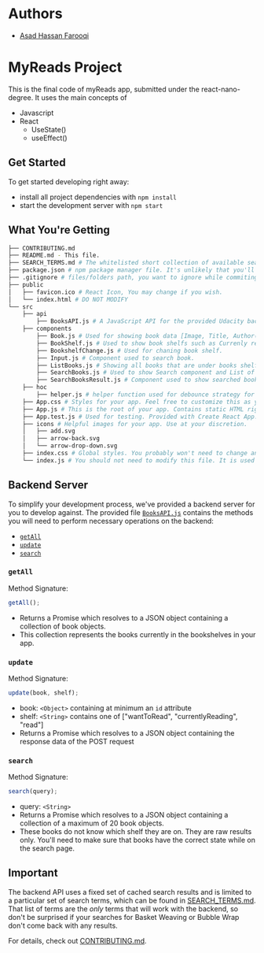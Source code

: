 # Authors
- [Asad Hassan Farooqi](https://github.com/AsadHassanFarooqi)

# MyReads Project

This is the final code of myReads app, submitted under the react-nano-degree. It uses the main concepts of
- Javascript
- React
  - UseState()
  - useEffect()

## Get Started

To get started developing right away:

- install all project dependencies with `npm install`
- start the development server with `npm start`

## What You're Getting

```bash
├── CONTRIBUTING.md
├── README.md - This file.
├── SEARCH_TERMS.md # The whitelisted short collection of available search terms for you to use with your app.
├── package.json # npm package manager file. It's unlikely that you'll need to modify this.
├── .gitignore # files/folders path, you want to ignore while commiting to git
├── public
│   ├── favicon.ico # React Icon, You may change if you wish.
│   └── index.html # DO NOT MODIFY
└── src
    ├── api
        ├── BooksAPI.js # A JavaScript API for the provided Udacity backend. Instructions for the methods are below.
    ├── components
        ├── Book.js # Used for showing book data [Image, Title, Author(s)].
        ├── BookShelf.js # Used to show book shelfs such as Currenly reading, Want to Read, Reading.
        ├── BookshelfChange.js # Used for chaning book shelf.
        ├── Input.js # Component used to search book.
        ├── ListBooks.js # Showing all books that are under books shelfs.
        ├── SearchBooks.js # Used to show Search component and List of searched books component.
        ├── SearchBooksResult.js # Component used to show searched books.
    ├── hoc
        ├── helper.js # helper function used for debounce strategy for Input.
    ├── App.css # Styles for your app. Feel free to customize this as you desire.
    ├── App.js # This is the root of your app. Contains static HTML right now.
    ├── App.test.js # Used for testing. Provided with Create React App. Testing is encouraged, but not required.
    ├── icons # Helpful images for your app. Use at your discretion.
    │   ├── add.svg
    │   ├── arrow-back.svg
    │   └── arrow-drop-down.svg
    ├── index.css # Global styles. You probably won't need to change anything here.
    └── index.js # You should not need to modify this file. It is used for DOM rendering only.
```

## Backend Server

To simplify your development process, we've provided a backend server for you to develop against. The provided file [`BooksAPI.js`](src/BooksAPI.js) contains the methods you will need to perform necessary operations on the backend:

- [`getAll`](#getall)
- [`update`](#update)
- [`search`](#search)

### `getAll`

Method Signature:

```js
getAll();
```

- Returns a Promise which resolves to a JSON object containing a collection of book objects.
- This collection represents the books currently in the bookshelves in your app.

### `update`

Method Signature:

```js
update(book, shelf);
```

- book: `<Object>` containing at minimum an `id` attribute
- shelf: `<String>` contains one of ["wantToRead", "currentlyReading", "read"]
- Returns a Promise which resolves to a JSON object containing the response data of the POST request

### `search`

Method Signature:

```js
search(query);
```

- query: `<String>`
- Returns a Promise which resolves to a JSON object containing a collection of a maximum of 20 book objects.
- These books do not know which shelf they are on. They are raw results only. You'll need to make sure that books have the correct state while on the search page.

## Important

The backend API uses a fixed set of cached search results and is limited to a particular set of search terms, which can be found in [SEARCH_TERMS.md](SEARCH_TERMS.md). That list of terms are the _only_ terms that will work with the backend, so don't be surprised if your searches for Basket Weaving or Bubble Wrap don't come back with any results.

For details, check out [CONTRIBUTING.md](CONTRIBUTING.md).
